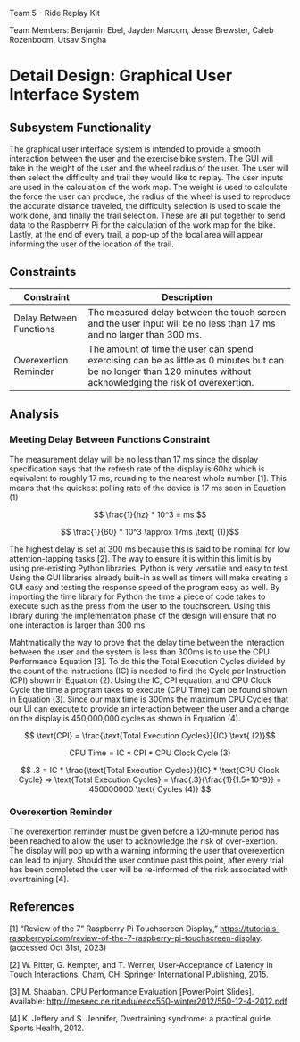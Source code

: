Team 5 - Ride Replay Kit

Team Members: Benjamin Ebel, Jayden Marcom, Jesse Brewster, Caleb Rozenboom, Utsav Singha

# Detail Design: Graphical User Interface System

##  Subsystem Functionality

The graphical user interface system is intended to provide a smooth interaction between the user and the exercise bike system. The GUI will take in the weight of the user and the wheel radius of the user. The user will then select the difficulty and trail they would like to replay. The user inputs are used in the calculation of the work map. The weight is used to calculate the force the user can produce, the radius of the wheel is used to reproduce the accurate distance traveled, the difficulty selection is used to scale the work done, and finally the trail selection. These are all put together to send data to the Raspberry Pi for the calculation of the work map for the bike. Lastly, at the end of every trail, a pop-up of the local area will appear informing the user of the location of the trail.

## Constraints 

|Constraint|Description|
|----------|-----------|
|Delay Between Functions|The measured delay between the touch screen and the user input will be no less than 17 ms and no larger than 300 ms.|
|Overexertion Reminder|The amount of time the user can spend exercising can be as little as 0 minutes but can be no longer than 120 minutes without acknowledging the risk of overexertion.|


## Analysis

### Meeting Delay Between Functions Constraint

The measurement delay will be no less than 17 ms since the display specification says that the refresh rate of the display is 60hz which is equivalent to roughly 17 ms, rounding to the nearest whole number [1]. This means that the quickest polling rate of the device is 17 ms seen in Equation (1)

$$ \frac{1}{hz} * 10^3 = ms $$

$$ \frac{1}{60} * 10^3 \approx 17ms \text{  (1)}$$


The highest delay is set at 300 ms because this is said to be nominal for low attention-tapping tasks [2]. The way to ensure it is within this limit is by using pre-existing Python libraries. Python is very versatile and easy to test. Using the GUI libraries already built-in as well as timers will make creating a GUI easy and testing the response speed of the program easy as well. By importing the time library for Python the time a piece of code takes to execute such as the press from the user to the touchscreen. Using this library during the implementation phase of the design will ensure that no one interaction is larger than 300 ms.

Mahtmatically the way to prove that the delay time between the interaction between the user and the system is less than 300ms is to use the CPU Performance Equation [3]. To do this the Total Execution Cycles divided by the count of the instructions (IC) is needed to find the Cycle per Instruction (CPI) shown in Equation (2). Using the IC, CPI equation, and CPU Clock Cycle the time a program takes to execute (CPU Time) can be found shown in Equation (3). Since our max time is 300ms the maximum CPU Cycles that our UI can execute to provide an interaction between the user and a change on the display is 450,000,000 cycles as shown in Equation (4).

$$ \text{CPI} = \frac{\text{Total Execution Cycles}}{IC} \text{  (2)}$$

$$ \text{CPU Time} = \text{IC} * \text{CPI} * \text{CPU Clock Cycle (3)}$$

$$ .3 = IC * \frac{\text{Total Execution Cycles}}{IC} * \text{CPU Clock Cycle} => \text{Total Execution Cycles} = \frac{.3}{\frac{1}{1.5*10^9}} = 450000000 \text{  Cycles  (4)} $$


### Overexertion Reminder

The overexertion reminder must be given before a 120-minute period has been reached to allow the user to acknowledge the risk of over-exertion. The display will pop up with a warning informing the user that overexertion can lead to injury. Should the user continue past this point, after every trial has been completed the user will be re-informed of the risk associated with overtraining [4].

## References

[1] “Review of the 7” Raspberry Pi Touchscreen Display,” https://tutorials-raspberrypi.com/review-of-the-7-raspberry-pi-touchscreen-display. (accessed Oct 31st, 2023)

[2] W. Ritter, G. Kempter, and T. Werner, User-Acceptance of Latency in Touch Interactions. Cham, CH: Springer International Publishing, 2015.

[3] M. Shaaban. CPU Performance Evaluation [PowerPoint Slides]. Available: http://meseec.ce.rit.edu/eecc550-winter2012/550-12-4-2012.pdf

[4] K. Jeffery and S. Jennifer, Overtraining syndrome: a practical guide. Sports Health, 2012.

